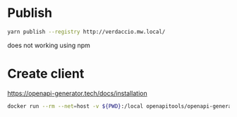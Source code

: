 # Publish
```bash
yarn publish --registry http://verdaccio.mw.local/
```
does not working using npm

# Create client
https://openapi-generator.tech/docs/installation
```bash
docker run --rm --net=host -v ${PWD}:/local openapitools/openapi-generator-cli generate -i http://localhost:8000/openapi.json -g typescript-fetch -o /local/src -c /local/openapi-config.json

```